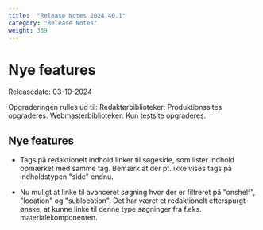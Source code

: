```yaml
---
title:  "Release Notes 2024.40.1"
category: "Release Notes"
weight: 369
---
```


# Nye features

Releasedato: 03-10-2024 

Opgraderingen rulles ud til: Redaktørbiblioteker: Produktionssites opgraderes. Webmasterbiblioteker: Kun testsite opgraderes. 

## Nye features

- Tags på redaktionelt indhold linker til søgeside, som lister indhold opmærket med samme tag. Bemærk at der pt. ikke vises tags på indholdstypen "side" endnu. 

- Nu muligt at linke til avanceret søgning hvor der er filtreret på "onshelf", "location" og "sublocation". Det har været et redaktionelt efterspurgt ønske, at kunne linke til denne type søgninger fra f.eks. materialekomponenten. 
